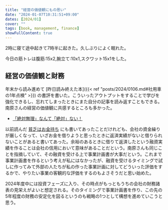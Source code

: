 ```yaml
---
title: "経営の価値観にもの思い"
date: "2024-01-07T10:31:51+09:00"
dates: [2024/01]
cover: ""
tags: [book, management, finance]
showFullContent: true
---
```


2時に寝て途中起きて7時半に起きた。久しぶりによく眠れた。

今日の筋トレは腹筋:15x2,腕立て:10x1,スクワット15x1をした。

## 経営の価値観と財務

年末から読み進めて [昨日読み終えた本]({{< ref "posts/2024/0106.md#社用車の1年点検" >}}) の書評を書いた。こういったアウトプットをすることで学びを強化できるし、忘れてしまったときにまた自分の記事を読み返すこともできる。南原さんの経営の価値観に共感するところも多かった。

* [「絶対無理」なんて「絶対」ない！](https://note.com/t2y1979/n/n5fffbeaf494b)

以前読んだ [貧乏はお金持ち](https://note.com/t2y1979/n/n634abc4c3941) にも書いてあったことだけれども、会社の資金繰りが厳しくなって、いざお金を借りようと思ったときに返済実績がないと借りられないことがあると書いてあった。余裕のあるときに借りて返済したという融資実績を作ることは会社の信用において意味があることだという。南原さんも同じことを指摘していて、その融資を受ける上で事業計画書が大事だという。これまで事業計画書を作るという考えが私にはなかったが、融資を受けるタイミングで試しに作ってみて外部の人たちが私の作った事業計画に対してどういった評価をするかで、やりたい事業の客観的な評価をするのもよさそうだと思い始めた。

2024年度中には投資フェーズに入り、その時点がもっともうちの会社の財務諸表の見栄えがよいと想定される。そのタイミングで事業計画書を作り、この先の5年程度の財務の安定化を図るというのも戦略の1つとして構想を進めていこうと思う。
